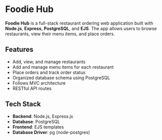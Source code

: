 # Foodie Hub

**Foodie Hub** is a full-stack restaurant ordering web application built with **Node.js**, **Express**, **PostgreSQL**, and **EJS**. The app allows users to browse restaurants, view their menu items, and place orders.

## Features

- Add, view, and manage restaurants
- Add and manage menu items for each restaurant
- Place orders and track order status
- Organized database schema using PostgreSQL
- Follows MVC architecture
- RESTful API routes

## Tech Stack

- **Backend**: Node.js, Express.js
- **Database**: PostgreSQL
- **Frontend**: EJS templates
- **Database Driver**: pg (node-postgres)

